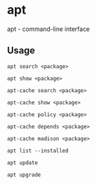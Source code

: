 # apt

apt - command-line interface

## Usage

```shell
apt search <package>
```

```shell
apt show <package>
```

```shell
apt-cache search <package>
```

```shell
apt-cache show <package>
```

```shell
apt-cache policy <package>
```

```shell
apt-cache depends <package>
```

```shell
apt-cache madison <package>
```

```shell
apt list --installed
```

```shell
apt update
```

```shell
apt upgrade
```
